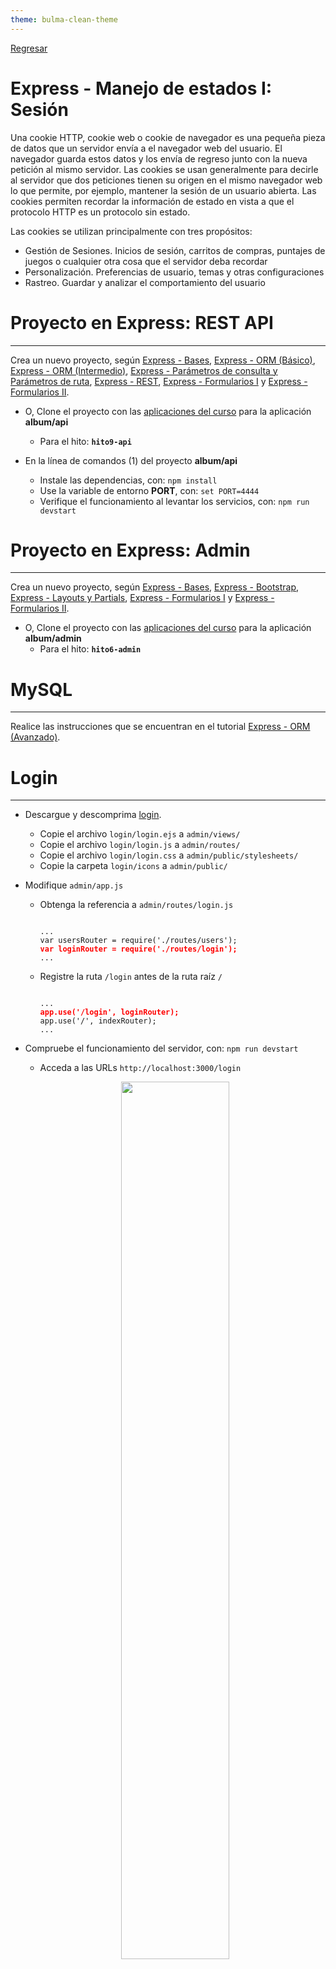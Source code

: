 ```yaml
---
theme: bulma-clean-theme
---
```


[Regresar](/DAWM/)

Express - Manejo de estados I: Sesión
=====================================

Una cookie HTTP, cookie web o cookie de navegador es una pequeña pieza de datos que un servidor envía a el navegador web del usuario. El navegador guarda estos datos y los envía de regreso junto con la nueva petición al mismo servidor. Las cookies se usan generalmente para decirle al servidor que dos peticiones tienen su origen en el mismo navegador web lo que permite, por ejemplo, mantener la sesión de un usuario abierta. Las cookies permiten recordar la información de estado en vista a que el protocolo HTTP es un protocolo sin estado.

Las cookies se utilizan principalmente con tres propósitos:

* Gestión de Sesiones. Inicios de sesión, carritos de compras, puntajes de juegos o cualquier otra cosa que el servidor deba recordar
* Personalización. Preferencias de usuario, temas y otras configuraciones
* Rastreo. Guardar y analizar el comportamiento del usuario

Proyecto en Express: REST API
=============================

* * *

Crea un nuevo proyecto, según [Express - Bases](https://dawfiec.github.io/DAWM/tutoriales/express_bases.html), [Express - ORM (Básico)](https://dawfiec.github.io/DAWM/tutoriales/express_ormbasico.html), [Express - ORM (Intermedio)](https://dawfiec.github.io/DAWM/tutoriales/express_ormintermedio.html), [Express - Parámetros de consulta y Parámetros de ruta](https://dawfiec.github.io/DAWM/tutoriales/express_pcpr.html), [Express - REST](https://dawfiec.github.io/DAWM/tutoriales/express_rest.html), [Express - Formularios I](https://dawfiec.github.io/DAWM/tutoriales/express_forms1.html) y [Express - Formularios II](https://dawfiec.github.io/DAWM/tutoriales/express_forms2.html).

* O, Clone el proyecto con las [aplicaciones del curso](https://github.com/DAWFIEC/DAWM-apps) para la aplicación **album/api**
    - Para el hito: **`hito9-api`**

* En la línea de comandos (1) del proyecto **album/api**
  + Instale las dependencias, con: `npm install`
  + Use la variable de entorno **PORT**, con: `set PORT=4444`
  + Verifique el funcionamiento al levantar los servicios, con: `npm run devstart`


Proyecto en Express: Admin
==========================

* * *

Crea un nuevo proyecto, según [Express - Bases](https://dawfiec.github.io/DAWM/tutoriales/express_bases.html), [Express - Bootstrap](https://dawfiec.github.io/DAWM/tutoriales/express_bootstrap.html), [Express - Layouts y Partials](https://dawfiec.github.io/DAWM/tutoriales/express_partials.html), [Express - Formularios I](https://dawfiec.github.io/DAWM/tutoriales/express_forms1.html) y [Express - Formularios II](https://dawfiec.github.io/DAWM/tutoriales/express_forms2.html).

* O, Clone el proyecto con las [aplicaciones del curso](https://github.com/DAWFIEC/DAWM-apps) para la aplicación **album/admin**
    - Para el hito: **`hito6-admin`**


MySQL
=====

* * *

Realice las instrucciones que se encuentran en el tutorial [Express - ORM (Avanzado)](https://dawfiec.github.io/DAWM/tutoriales/express_ormavanzado.html).


Login
=====

* * *

* Descargue y descomprima [login](archivos/login.zip).
  + Copie el archivo `login/login.ejs` a `admin/views/`
  + Copie el archivo `login/login.js` a `admin/routes/`
  + Copie el archivo `login/login.css` a `admin/public/stylesheets/`
  + Copie la carpeta `login/icons` a `admin/public/`

* Modifique `admin/app.js`
  + Obtenga la referencia a `admin/routes/login.js`

    <pre><code>
    ...
    var usersRouter = require('./routes/users');
    <b style="color:red">var loginRouter = require('./routes/login');</b>
    ...
    </code></pre>

  + Registre la ruta `/login` antes de la ruta raíz `/`

    <pre><code>
    ...
    <b style="color:red">app.use('/login', loginRouter);</b>
    app.use('/', indexRouter);
    ...
    </code></pre>


* Compruebe el funcionamiento del servidor, con: `npm run devstart`
  
  + Acceda a las URLs `http://localhost:3000/login`

  <p align="center" >
    <img width="60%" src="imagenes/express_login.png">
  </p>


Autorización
============

* * *

## Middleware: auth.js

* Cree la carpeta `admin/middlewares`
* Agregue el _script_ de autorización en `admin/middlewares/auth.js`:
  
    <pre><code>
    var express = require('express');
    var router = express.Router();

    var auth = (req, res, next) => {
      
      if (req.session && req.session.user !== undefined ) {
        return next();
      } else {
        return res.sendStatus(401);
      }
        
    };

    module.exports = auth;
    </code></pre>


## App.js: sesión


* Desde la línea de comandos en la raíz del proyecto, instale [**express-session**](https://www.npmjs.com/package/express-session) , con: `npm install express-session`
* Modifique `admin/app.js`:
  + Agregue la referencia a **express-session**, con: 

    <pre><code>
    ...
    var logger = require('morgan');
    <b style="color:red">var session = require('express-session');</b>

    var indexRouter = require('./routes/index');
    ...
    </code></pre>

  + Añada el _middleware_ del uso de sesión en la aplicación, con:

    <pre><code>
    ...
    var app = express();
    <b style="color:red">
    app.use(session({
        secret: '2C44-4D44-WppQ38S',
        resave: true,
        saveUninitialized: false,
        cookie: { maxAge: 60000 }
    }));
    </b>
    // view engine setup
    ...
    </code></pre>

  + Agregue la referencia al **middleware**, con:  

    <pre><code>
    ...
    var indexRouter = require('./routes/index');
    var usersRouter = require('./routes/users');
    var loginRouter = require('./routes/login');
    <b style="color:red">var auth = require('./middlewares/auth');</b>

    var app = express();
    ...
    </code></pre>

  + Agregue el _middleware_ **auth.js** a la ruta raíz `/`

    <pre><code>
    ...
    app.use('/login', loginRouter);
    app.use('/', <b style="color:red">auth,</b> indexRouter);
    ...
    </code></pre>

* Compruebe el funcionamiento del servidor, con: `npm run devstart`
  + Acceda a las URLs `http://localhost:3000/` y `http://localhost:3000/photos`

  <p align="center" >
    <img width="60%" src="imagenes/express_unauthorized.png">
  </p>


Autenticación
=============

* * *

## Inicio de sesión

* Desde la línea de comandos en la raíz del proyecto, instale [**bcrypt**](https://www.npmjs.com/package/bcrypt) , con: `npm install bcrypt`
* Modifique `admin/routes/login.js`:
  + Agregue la referencia a  `bcrypt`, `sequelize` y a los modelos.

    <pre><code>
    var express = require('express');
    var router = express.Router();

    <b style="color:red">
    const bcrypt = require("bcrypt");

    const sequelize = require('../models/index.js').sequelize;
    var initModels = require("../models/init-models");
    var models = initModels(sequelize);</b>
    ...
    </code></pre>

  + Agregue la instanciación de la sesión, con:

    <pre><code>
    ...
    router.post('/validate', async function(req, res, next) {

      let { user, password } = req.body

      let userdb = await models.users.findOne({
        where: {
          username: user
        } 
      })

      let valid = await bcrypt.compare(password, userdb.password);

      if(valid) {
        req.session.user = user;  
        res.redirect('/');  
      } else {  
        res.redirect('/login'); 
      }

    });
    ...
    </code></pre>

* Acceda a la ruta `/login`
  + En el inspector del navegador, revise que no exista alguna **cookies de sesión** 

  <p align="center">
    <img src="imagenes/nosession.png">
  </p>

  + Ingrese las credenciales: `admin` y  `admin`
  + Luego de la redirección, revise las **cookies de sesión**

<p align="center">
  <img src="imagenes/session.png">
</p>

## Fin de sesión


* Modifique el partial `admin/views/partials/header.ejs`. Agregue la referencia a `/login/invalidate`

    ```
    ...
    <a class="nav-link px-3" href="/login/invalidate">Sign out</a>
    ...
    ```

* Modifique el ruteador `admin/routes/login.js`. Agregue el controlador para el método **GET** de la ruta `/invalidate`

    <pre><code>
    ...
    router.get('/invalidate', function(req, res, next) { 
      req.session.destroy();
      res.redirect('/login')
    });
    ...
    </code></pre> 

  + De clic en la opción **`Sign out`** de la esquina superior a la derecha.


Referencias 
===========

* * *

* HTTP cookies - HTTP MDN. (2022). Retrieved 21 August 2022, from https://developer.mozilla.org/es/docs/Web/HTTP/Cookies
* Manejo de Cookies en Express.js · GitBook. (2021). Retrieved 23 August 2021, from https://ull-esit-pl-1617.github.io/estudiar-cookies-y-sessions-en-expressjs-victor-pamela-jesus/cookies/chapter5.html 
* Sessions en ExpressJS · GitBook. (2021). Retrieved 23 August 2021, from https://ull-esit-dsi-1617.github.io/estudiar-cookies-y-sessions-en-expressjs-alejandro-raul-35l2-p4/sessionsexpress.html
* required, b., & Hayat, M. (2017). bcrypt Error: data and hash arguments required. Retrieved 11 January 2023, from https://stackoverflow.com/questions/42241113/bcrypt-error-data-and-hash-arguments-required
* Patel, H. (2022). Password hashing in Node.js with bcrypt - LogRocket Blog. Retrieved 11 January 2023, from https://blog.logrocket.com/password-hashing-node-js-bcrypt/